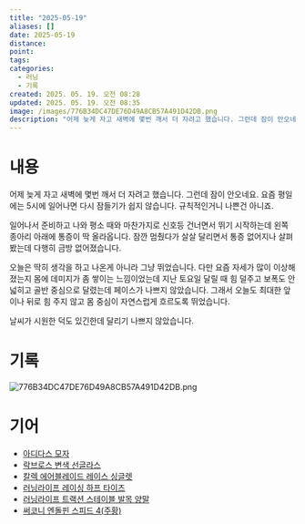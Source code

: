 ```yaml
---
title: "2025-05-19"
aliases: []
date: 2025-05-19
distance:
point:
tags:
categories:
  - 러닝
  - 기록
created: 2025. 05. 19. 오전 08:28
updated: 2025. 05. 19. 오전 08:35
image: /images/776B34DC47DE76D49A8CB57A491D42DB.png
description: "어제 늦게 자고 새벽에 몇번 깨서 더 자려고 했습니다. 그런데 잠이 안오네요. 요즘 평일에는 5시에 일어나면 다시 잠들기가 쉽지 않습니다. 규칙적인거니 나쁜건 아니죠. 일어나서 준비하고 나와 평소 때와 마찬가지로 신호등 건너면서 뛰기 시작하는데 왼쪽 종아리 아래에 통증이 딱 올라옵니다."
---
```


# 내용

어제 늦게 자고 새벽에 몇번 깨서 더 자려고 했습니다. 그런데 잠이 안오네요. 요즘 평일에는 5시에 일어나면 다시 잠들기가 쉽지 않습니다. 규칙적인거니 나쁜건 아니죠.

일어나서 준비하고 나와 평소 때와 마찬가지로 신호등 건너면서 뛰기 시작하는데 왼쪽 종아리 아래에 통증이 딱 올라옵니다. 잠깐 멈췄다가 살살 달리면서 통증 없어지나 살펴봤는데 다행히 금방 없어졌습니다.

오늘은 딱히 생각을 하고 나온게 아니라 그냥 뛰었습니다. 다만 요즘 자세가 많이 이상해졌는지 몸에 데미지가 좀 쌓이는 느낌이었는데 지난 토요일 달릴 때 힘 덜주고 보폭도 안넓히고 골반 중심으로 달렸는데 페이스가 나쁘지 않았습니다. 그래서 오늘도 최대한 앞이나 뒤로 힘 주지 않고 몸 중심이 자연스럽게 흐르도록 뛰었습니다.

날씨가 시원한 덕도 있긴한데 달리기 나쁘지 않았습니다.

# 기록

![776B34DC47DE76D49A8CB57A491D42DB.png](/images/776B34DC47DE76D49A8CB57A491D42DB.png)

# 기어

- [아디다스 모자](/posts/아디다스-모자)
- [락브로스 변색 선글라스](/posts/락브로스-변색-선글라스)
- [칼렉 에어블레이드 레이스 싱글렛](/posts/칼렉-에어블레이드-레이스-싱글렛)
- [러닝라이프 레이싱 하프 타이즈](/posts/러닝라이프-레이싱-하프-타이즈)
- [러닝라이프 트랙션 스테이블 발목 양말](/posts/러닝라이프-트랙션-스테이블-발목-양말)
- [써코니 엔돌핀 스피드 4(주황)](/posts/써코니-엔돌핀-스피드-4(주황))
